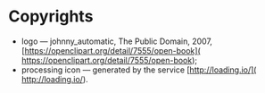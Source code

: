 # Copyrights

* logo &mdash; johnny_automatic, The Public Domain, 2007,
[https://openclipart.org/detail/7555/open-book](
https://openclipart.org/detail/7555/open-book);
* processing icon &mdash; generated by the service [http://loading.io/](
http://loading.io/).
